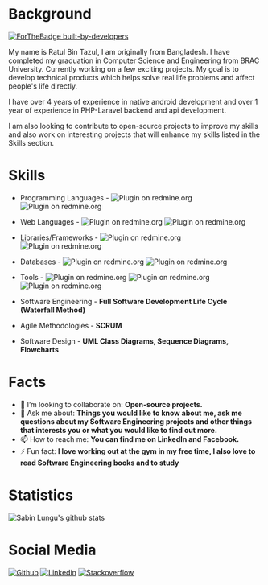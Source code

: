 # Background  #

[![ForTheBadge built-by-developers](http://ForTheBadge.com/images/badges/built-by-developers.svg)](https://github.com/Ratul-Bin-Tazul/)



My name is Ratul Bin Tazul, I am originally from Bangladesh. I have completed my graduation in Computer Science and Engineering from BRAC University. Currently working on a few exciting projects. My goal is to develop technical products which helps solve real life problems and affect people's life directly.

I have over 4 years of experience in native android development and over 1 year of experience in PHP-Laravel backend and api development.

I am also looking to contribute to open-source projects to improve my skills and also work on interesting projects that will enhance my skills listed in the Skills section.

# Skills #

- Programming Languages - <img alt="Plugin on redmine.org" src="https://img.shields.io/redmine/plugin/stars/redmine_xlsx_format_issue_exporter?color=Orange&label=Java&logo=Java&logoColor=Orange&style=for-the-badge"> <img alt="Plugin on redmine.org" src="https://img.shields.io/redmine/plugin/stars/redmine_xlsx_format_issue_exporter?color=Green&label=C%23&logo=C%20Sharp&logoColor=Green&style=for-the-badge">

- Web Languages - <img alt="Plugin on redmine.org" src="https://img.shields.io/redmine/plugin/stars/redmine_xlsx_format_issue_exporter?color=Red&label=HTML&logo=HTML5&logoColor=Red&style=for-the-badge"> <img alt="Plugin on redmine.org" src="https://img.shields.io/redmine/plugin/stars/redmine_xlsx_format_issue_exporter?color=Blue&label=CSS&logo=CSS3&logoColor=Blue&style=for-the-badge">

- Libraries/Frameworks - <img alt="Plugin on redmine.org" src="https://img.shields.io/redmine/plugin/stars/redmine_xlsx_format_issue_exporter?color=Green&label=NodeJS&logo=JavaScript&logoColor=Green&style=for-the-badge"> <img alt="Plugin on redmine.org" src="https://img.shields.io/redmine/plugin/stars/redmine_xlsx_format_issue_exporter?color=Green&label=ExpressJS&logo=JavaScript&logoColor=Green&style=for-the-badge">

- Databases - <img alt="Plugin on redmine.org" src="https://img.shields.io/redmine/plugin/stars/redmine_xlsx_format_issue_exporter?color=Blue&label=SQL&logo=MySQL&logoColor=Blue&style=for-the-badge"> <img alt="Plugin on redmine.org" src="https://img.shields.io/redmine/plugin/stars/redmine_xlsx_format_issue_exporter?color=Green&label=MongoDB&logo=MongoDB&logoColor=Green&style=for-the-badge">

- Tools - <img alt="Plugin on redmine.org" src="https://img.shields.io/redmine/plugin/stars/redmine_xlsx_format_issue_exporter?color=Blue&label=Docker&logo=Docker&logoColor=Blue&style=for-the-badge"> <img alt="Plugin on redmine.org" src="https://img.shields.io/redmine/plugin/stars/redmine_xlsx_format_issue_exporter?color=Yellow&label=Travis&logo=Travis&logoColor=Yelllow&style=for-the-badge"> <img alt="Plugin on redmine.org" src="https://img.shields.io/redmine/plugin/stars/redmine_xlsx_format_issue_exporter?color=Red&label=Git&logo=Git&logoColor=Red&style=for-the-badge">

- Software Engineering - **Full Software Development Life Cycle (Waterfall Method)**

- Agile Methodologies - **SCRUM**

- Software Design - **UML Class Diagrams, Sequence Diagrams, Flowcharts**



# Facts #

- 👯 I’m looking to collaborate on: **Open-source projects.**
- 💬 Ask me about: **Things you would like to know about me, ask me questions about my Software Engineering projects and other things that interests you or what you would like to find out more.**
- 📫 How to reach me: **You can find me on LinkedIn and Facebook.**
- ⚡ Fun fact: **I love working out at the gym in my free time, I also love to read Software Engineering books and to study**

# Statistics #

![Sabin Lungu's github stats](https://github-readme-stats.vercel.app/api?username=sabinlungudotcpp&hide=["issues"]&show_icons=true)

# Social Media #

[![Github](https://img.shields.io/badge/-Github-000?style=flat&logo=Github&logoColor=white)](https://github.com/Ratul-Bin-Tazu)
[![Linkedin](https://img.shields.io/badge/-LinkedIn-blue?style=flat&logo=Linkedin&logoColor=white)](https://www.linkedin.com/in/ratul-tazul-1ba036125/)
[![Stackoverflow](https://img.shields.io/badge/-Stackoverflow-orange?style=flat&labelColor=orange&logo=stackoverflow&logoColor=white)](https://stackoverflow.com/users/6739012/ratul-bin-tazul?tab=profile)
